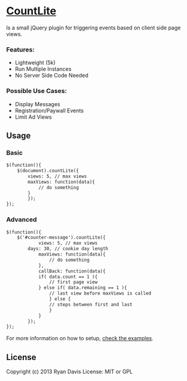 [CountLite](http://mediaflydesign.com/plugins/countLite/)
======================================================

Is a small jQuery plugin for triggering events based on client side page views.

### Features:
* Lightweight (5k)
* Run Multiple Instances
* No Server Side Code Needed

### Possible Use Cases:
* Display Messages
* Registration/Paywall Events
* Limit Ad Views


Usage
-----

### Basic

```html
$(function(){
	$(document).countLite({
		views: 5, // max views
		maxViews: function(data){
			// do something
   	 	}
    	});
});
```

### Advanced

```html
$(function(){
	$('#counter-message').countLite({
    		views: 5, // max views
		days: 30, // cookie day length
    		maxViews: function(data){
    			// do something
    		},
    		callBack: function(data){
			if( data.count == 1 ){
				// first page view
			} else if( data.remaining == 1 ){
				// last view before maxViews is called
    			} else {
				// steps between first and last
    			}
    		}
    	});
});
```

For more information on how to setup, [check the examples](http://mediaflydesign.com/plugins/countLite/).

## License
Copyright (c) 2013 Ryan Davis
License: MIT or GPL
